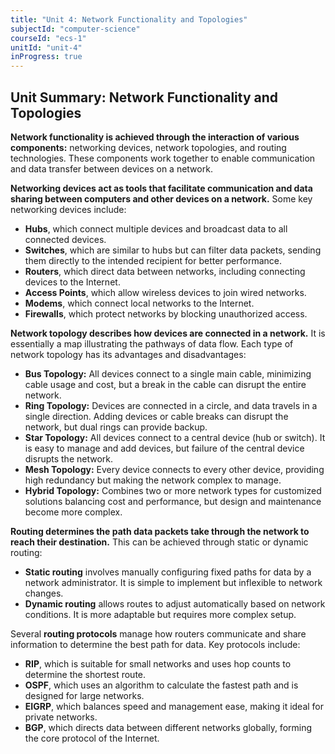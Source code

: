 ```yaml
---
title: "Unit 4: Network Functionality and Topologies"
subjectId: "computer-science"
courseId: "ecs-1"
unitId: "unit-4"
inProgress: true
---
```


## Unit Summary: Network Functionality and Topologies

**Network functionality is achieved through the interaction of various components:** networking devices, network topologies, and routing technologies. These components work together to enable communication and data transfer between devices on a network.

**Networking devices act as tools that facilitate communication and data sharing between computers and other devices on a network.** Some key networking devices include:

-   **Hubs**, which connect multiple devices and broadcast data to all connected devices.
-   **Switches**, which are similar to hubs but can filter data packets, sending them directly to the intended recipient for better performance.
-   **Routers**, which direct data between networks, including connecting devices to the Internet.
-   **Access Points**, which allow wireless devices to join wired networks.
-   **Modems**, which connect local networks to the Internet.
-   **Firewalls**, which protect networks by blocking unauthorized access.

**Network topology describes how devices are connected in a network.** It is essentially a map illustrating the pathways of data flow. Each type of network topology has its advantages and disadvantages:

-   **Bus Topology:** All devices connect to a single main cable, minimizing cable usage and cost, but a break in the cable can disrupt the entire network.
-   **Ring Topology:** Devices are connected in a circle, and data travels in a single direction. Adding devices or cable breaks can disrupt the network, but dual rings can provide backup.
-   **Star Topology:** All devices connect to a central device (hub or switch). It is easy to manage and add devices, but failure of the central device disrupts the network.
-   **Mesh Topology:** Every device connects to every other device, providing high redundancy but making the network complex to manage.
-   **Hybrid Topology:** Combines two or more network types for customized solutions balancing cost and performance, but design and maintenance become more complex.

**Routing determines the path data packets take through the network to reach their destination.** This can be achieved through static or dynamic routing:

-   **Static routing** involves manually configuring fixed paths for data by a network administrator. It is simple to implement but inflexible to network changes.
-   **Dynamic routing** allows routes to adjust automatically based on network conditions. It is more adaptable but requires more complex setup.

Several **routing protocols** manage how routers communicate and share information to determine the best path for data. Key protocols include:

-   **RIP**, which is suitable for small networks and uses hop counts to determine the shortest route.
-   **OSPF**, which uses an algorithm to calculate the fastest path and is designed for large networks.
-   **EIGRP**, which balances speed and management ease, making it ideal for private networks.
-   **BGP**, which directs data between different networks globally, forming the core protocol of the Internet.
